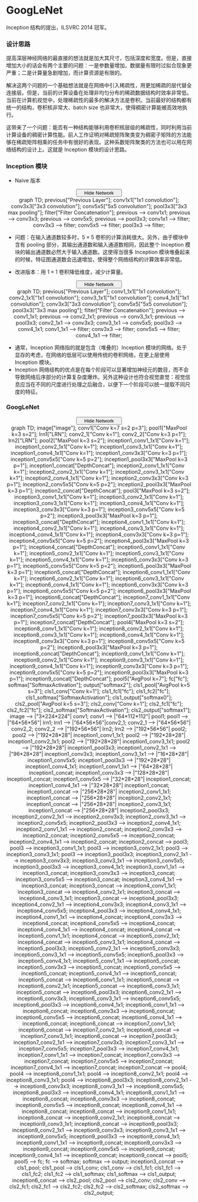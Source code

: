 # GoogLeNet

Inception 结构的提出，ILSVRC 2014 冠军。

### 设计思路

提高深层神经网络的最直接的想法就是加大其尺寸，包括深度和宽度。但是，直接增加大小的话会有两个主要的问题：一是参数量增加，数据量有限时过拟合现象更严重；二是计算量急剧增加，而计算资源是有限的。

解决这两个问题的一个基础想法就是在网络中引入稀疏性，用更加稀疏的层代替全连接层。但是，当前的计算设备在处理非均匀分布的稀疏数据结构时效率非常低。当前在计算机视觉中，处理稀疏性的最多的解决方法是卷积。当前最好的结构都有统一的结构，卷积核非常大、batch size 也非常大，使得稠密计算能被高效地执行。

这带来了一个问题：能否有一种结构能够利用卷积核层级的稀疏性，同时利用当前计算设备的稠密计算性能。前人工作证明对稀疏矩阵聚类变为稠密子矩阵的方法能够在稀疏矩阵相乘的任务中有很好的表现。这种系数矩阵聚类的方法也可以用在网络结构的设计上。这就是 Inception 模块的设计思路。

### Inception 模块

- Naive 版本

<script type="text/javascript" src="../js/mermaid.js"></script>
<script type="text/javascript">
mermaid.initialize({startOnLoad:true});
</script>
<script type="text/javascript">
var is_show = true;
function ClickShowButton1()
{
    if (is_show == false)
    {
        document.getElementById('naive-inception').style.display = "block";
        document.getElementById('show-button-naive-inception').innerHTML = "<span id=\"button-left\"><i class=\"demo-icon icon-sitemap\"></i> Hide Network</span><span id=\"button-right\"><i class=\"demo-icon icon-down-open\"></i></span></button></center></center>";
        is_show = true;
    }
    else
    {
        document.getElementById('naive-inception').style.display = "none";
        document.getElementById('show-button-naive-inception').innerHTML = "<span id=\"button-left\"><i class=\"demo-icon icon-sitemap\"></i> Show Network</span><span id=\"button-right\"><i class=\"demo-icon icon-down-open\"></i></span></button></center></center>";
        is_show = false;
    }
}
</script>
<center><button class="button show" id="show-button-naive-inception" onclick="ClickShowButton1()">
<span id="button-left">
<i class="demo-icon icon-sitemap"></i> Hide Network
</span>
<span id="button-right">
<i class="demo-icon icon-down-open"></i>
</span></button></center>
<center>
<div class="mermaid" id="naive-inception" style="display: block">
    graph TD;
    previous["Previous Layer"];
    conv1x1["1x1 convolution"];
    conv3x3["3x3 convolution"];
    conv5x5["5x5 convolution"];
    pool3x3["3x3 max pooling"];
    filter["Filter Concatenation"];
    previous --> conv1x1;
    previous --> conv3x3;
    previous --> conv5x5;
    previous --> pool3x3;
    conv1x1 --> filter;
    conv3x3 --> filter;
    conv5x5 --> filter;
    pool3x3 --> filter;
</div>
</center> 

- 问题：在输入通道数较多时，$5\times 5$ 卷积的计算消耗很大。另外，由于模块中含有 pooling 部分，其输出通道数和输入通道数相同，因此整个 Inception 模块的输出通道数必然大于输入通道数。这使得当很多 Inception 模块堆叠起来的时候，特征图通道数会迅速增加，使得整个网络结构的计算效率非常低。

- 改进版本：用 $1\times 1$ 卷积降低维度，减少计算量。

<script type="text/javascript" src="../js/mermaid.js"></script>
<script type="text/javascript">
mermaid.initialize({startOnLoad:true});
</script>
<script type="text/javascript">
var is_show = true;
function ClickShowButton2()
{
    if (is_show == false)
    {
        document.getElementById('dimreduct-inception').style.display = "block";
        document.getElementById('show-button-dimreduct-inception').innerHTML = "<span id=\"button-left\"><i class=\"demo-icon icon-sitemap\"></i> Hide Network</span><span id=\"button-right\"><i class=\"demo-icon icon-down-open\"></i></span></button></center></center>";
        is_show = true;
    }
    else
    {
        document.getElementById('dimreduct-inception').style.display = "none";
        document.getElementById('show-button-dimreduct-inception').innerHTML = "<span id=\"button-left\"><i class=\"demo-icon icon-sitemap\"></i> Show Network</span><span id=\"button-right\"><i class=\"demo-icon icon-down-open\"></i></span></button></center></center>";
        is_show = false;
    }
}
</script>
<center><button class="button show" id="show-button-dimreduct-inception" onclick="ClickShowButton2()">
<span id="button-left">
<i class="demo-icon icon-sitemap"></i> Hide Network
</span>
<span id="button-right">
<i class="demo-icon icon-down-open"></i>
</span></button></center>
<center>
<div class="mermaid" id="dimreduct-inception" style="display: block">
    graph TD;
    previous["Previous Layer"];
    conv1_1x1["1x1 convolution"];
    conv2_1x1["1x1 convolution"];
    conv3_1x1["1x1 convolution"];
    conv4_1x1["1x1 convolution"];
    conv3x3["3x3 convolution"];
    conv5x5["5x5 convolution"];
    pool3x3["3x3 max pooling"];
    filter["Filter Concatenation"];
    previous --> conv1_1x1;
    previous --> conv2_1x1;
    previous --> conv3_1x1;
    previous --> pool3x3;
    conv2_1x1 --> conv3x3;
    conv3_1x1 --> conv5x5;
    pool3x3 --> conv4_1x1;
    conv1_1x1 --> filter;
    conv3x3 --> filter;
    conv5x5 --> filter;
    conv4_1x1 --> filter;
</div>
</center>

- 通常，Inception 网络指的就是包含（堆叠的）Inception 模块的网络。处于显存的考虑，在网络的低层可以使用传统的卷积网络，在更上层使用 Inception 模块。
- Inception 网络结构的优点是在每个阶段可以显著增加神经元的数目，而不会导致网络后序部分的计算复杂度爆炸。另外这种设计也符合视觉直觉：视觉信息应当在不同的尺度进行处理之后融合，以便下一个阶段可以统一提取不同尺度的特征。

### GoogLeNet

<script type="text/javascript" src="../js/mermaid.js"></script>
<script type="text/javascript">
mermaid.initialize({startOnLoad:true});
</script>
<script type="text/javascript">
var is_show = true;
function ClickShowButton3()
{
    if (is_show == false)
    {
        document.getElementById('googlenet-graph').style.display = "block";
        document.getElementById('show-button-googlenet').innerHTML = "<span id=\"button-left\"><i class=\"demo-icon icon-sitemap\"></i> Hide Network</span><span id=\"button-right\"><i class=\"demo-icon icon-down-open\"></i></span></button></center></center>";
        is_show = true;
    }
    else
    {
        document.getElementById('googlenet-graph').style.display = "none";
        document.getElementById('show-button-googlenet').innerHTML = "<span id=\"button-left\"><i class=\"demo-icon icon-sitemap\"></i> Show Network</span><span id=\"button-right\"><i class=\"demo-icon icon-down-open\"></i></span></button></center></center>";
        is_show = false;
    }
}
</script>
<center><button class="button show" id="show-button-googlenet" onclick="ClickShowButton3()">
<span id="button-left">
<i class="demo-icon icon-sitemap"></i> Hide Network
</span>
<span id="button-right">
<i class="demo-icon icon-down-open"></i>
</span></button></center>
<center>
<div class="mermaid" id="googlenet-graph" style="display: block">
    graph TD;
    image["image"];
    conv1["Conv k=7 s=2 p=3"];
    pool1["MaxPool k=3 s=2"];
    lrn1["LRN"];
    conv2_1["Conv k=1"];
    conv2_2["Conv k=3 p=1"];
    lrn2["LRN"];
    pool2["MaxPool k=3 s=2"];
    inception1_conv1_1x1["Conv k=1"];
    inception1_conv2_1x1["Conv k=1"];
    inception1_conv3_1x1["Conv k=1"];
    inception1_conv4_1x1["Conv k=1"];
    inception1_conv3x3["Conv k=3 p=1"];
    inception1_conv5x5["Conv k=5 p=2"];
    inception1_pool3x3["MaxPool k=3 p=1"];
    inception1_concat["DepthConcat"];
    inception2_conv1_1x1["Conv k=1"];
    inception2_conv2_1x1["Conv k=1"];
    inception2_conv3_1x1["Conv k=1"];
    inception2_conv4_1x1["Conv k=1"];
    inception2_conv3x3["Conv k=3 p=1"];
    inception2_conv5x5["Conv k=5 p=2"];
    inception2_pool3x3["MaxPool k=3 p=1"];
    inception2_concat["DepthConcat"];
    pool3["MaxPool k=3 s=2"];
    inception3_conv1_1x1["Conv k=1"];
    inception3_conv2_1x1["Conv k=1"];
    inception3_conv3_1x1["Conv k=1"];
    inception3_conv4_1x1["Conv k=1"];
    inception3_conv3x3["Conv k=3 p=1"];
    inception3_conv5x5["Conv k=5 p=2"];
    inception3_pool3x3["MaxPool k=3 p=1"];
    inception3_concat["DepthConcat"];
    inception4_conv1_1x1["Conv k=1"];
    inception4_conv2_1x1["Conv k=1"];
    inception4_conv3_1x1["Conv k=1"];
    inception4_conv4_1x1["Conv k=1"];
    inception4_conv3x3["Conv k=3 p=1"];
    inception4_conv5x5["Conv k=5 p=2"];
    inception4_pool3x3["MaxPool k=3 p=1"];
    inception4_concat["DepthConcat"];
    inception5_conv1_1x1["Conv k=1"];
    inception5_conv2_1x1["Conv k=1"];
    inception5_conv3_1x1["Conv k=1"];
    inception5_conv4_1x1["Conv k=1"];
    inception5_conv3x3["Conv k=3 p=1"];
    inception5_conv5x5["Conv k=5 p=2"];
    inception5_pool3x3["MaxPool k=3 p=1"];
    inception5_concat["DepthConcat"];
    inception6_conv1_1x1["Conv k=1"];
    inception6_conv2_1x1["Conv k=1"];
    inception6_conv3_1x1["Conv k=1"];
    inception6_conv4_1x1["Conv k=1"];
    inception6_conv3x3["Conv k=3 p=1"];
    inception6_conv5x5["Conv k=5 p=2"];
    inception6_pool3x3["MaxPool k=3 p=1"];
    inception6_concat["DepthConcat"];
    inception7_conv1_1x1["Conv k=1"];
    inception7_conv2_1x1["Conv k=1"];
    inception7_conv3_1x1["Conv k=1"];
    inception7_conv4_1x1["Conv k=1"];
    inception7_conv3x3["Conv k=3 p=1"];
    inception7_conv5x5["Conv k=5 p=2"];
    inception7_pool3x3["MaxPool k=3 p=1"];
    inception7_concat["DepthConcat"];
    pool4["MaxPool k=3 s=2"];
    inception8_conv1_1x1["Conv k=1"];
    inception8_conv2_1x1["Conv k=1"];
    inception8_conv3_1x1["Conv k=1"];
    inception8_conv4_1x1["Conv k=1"];
    inception8_conv3x3["Conv k=3 p=1"];
    inception8_conv5x5["Conv k=5 p=2"];
    inception8_pool3x3["MaxPool k=3 p=1"];
    inception8_concat["DepthConcat"];
    inception9_conv1_1x1["Conv k=1"];
    inception9_conv2_1x1["Conv k=1"];
    inception9_conv3_1x1["Conv k=1"];
    inception9_conv4_1x1["Conv k=1"];
    inception9_conv3x3["Conv k=3 p=1"];
    inception9_conv5x5["Conv k=5 p=2"];
    inception9_pool3x3["MaxPool k=3 p=1"];
    inception9_concat["DepthConcat"];
    pool5["AvgPool k=7"];
    fc["fc"];
    softmax["SoftmaxActivation"];
    output["softmax2"];
    cls1_pool["AvgPool k=5 s=3"];
    cls1_conv["Conv k=1"];
    cls1_fc1["fc"];
    cls1_fc2["fc"];
    cls1_softmax["SoftmaxActivation"];
    cls1_output["softmax0"];
    cls2_pool["AvgPool k=5 s=3"];
    cls2_conv["Conv k=1"];
    cls2_fc1["fc"];
    cls2_fc2["fc"];
    cls2_softmax["SoftmaxActivation"];
    cls2_output["softmax1"];
    image --> |"3*224*224"| conv1;
    conv1 --> |"64*112*112"| pool1;
    pool1 --> |"64*56*56"| lrn1;
    lrn1 -->  |"64*56*56"|conv2_1;
    conv2_1 --> |"64*56*56"| conv2_2;
    conv2_2 --> |"192*56*56"| lrn2;
    lrn2 --> |"192*56*56"| pool2;
    pool2 --> |"192*28*28"| inception1_conv1_1x1;
    pool2 --> |"192*28*28"| inception1_conv2_1x1;
    pool2 --> |"192*28*28"| inception1_conv3_1x1;
    pool2 --> |"192*28*28"| inception1_pool3x3;
    inception1_conv2_1x1 --> |"96*28*28"| inception1_conv3x3;
    inception1_conv3_1x1 --> |"16*28*28"| inception1_conv5x5;
    inception1_pool3x3 --> |"192*28*28"| inception1_conv4_1x1;
    inception1_conv1_1x1 --> |"64*28*28"| inception1_concat;
    inception1_conv3x3 --> |"128*28*28"| inception1_concat;
    inception1_conv5x5 --> |"32*28*28"| inception1_concat;
    inception1_conv4_1x1 --> |"32*28*28"| inception1_concat;
    inception1_concat --> |"256*28*28"| inception2_conv1_1x1;
    inception1_concat --> |"256*28*28"| inception2_conv2_1x1;
    inception1_concat --> |"256*28*28"| inception2_conv3_1x1;
    inception1_concat --> |"256*28*28"| inception2_pool3x3;
    inception2_conv2_1x1 --> inception2_conv3x3;
    inception2_conv3_1x1 --> inception2_conv5x5;
    inception2_pool3x3 --> inception2_conv4_1x1;
    inception2_conv1_1x1 --> inception2_concat;
    inception2_conv3x3 --> inception2_concat;
    inception2_conv5x5 --> inception2_concat;
    inception2_conv4_1x1 --> inception2_concat;
    inception2_concat --> pool3;
    pool3 --> inception3_conv1_1x1;
    pool3 --> inception3_conv2_1x1;
    pool3 --> inception3_conv3_1x1;
    pool3 --> inception3_pool3x3;
    inception3_conv2_1x1 --> inception3_conv3x3;
    inception3_conv3_1x1 --> inception3_conv5x5;
    inception3_pool3x3 --> inception3_conv4_1x1;
    inception3_conv1_1x1 --> inception3_concat;
    inception3_conv3x3 --> inception3_concat;
    inception3_conv5x5 --> inception3_concat;
    inception3_conv4_1x1 --> inception3_concat;
    inception3_concat --> inception4_conv1_1x1;
    inception3_concat --> inception4_conv2_1x1;
    inception3_concat --> inception4_conv3_1x1;
    inception3_concat --> inception4_pool3x3;
    inception4_conv2_1x1 --> inception4_conv3x3;
    inception4_conv3_1x1 --> inception4_conv5x5;
    inception4_pool3x3 --> inception4_conv4_1x1;
    inception4_conv1_1x1 --> inception4_concat;
    inception4_conv3x3 --> inception4_concat;
    inception4_conv5x5 --> inception4_concat;
    inception4_conv4_1x1 --> inception4_concat;
    inception4_concat --> inception5_conv1_1x1;
    inception4_concat --> inception5_conv2_1x1;
    inception4_concat --> inception5_conv3_1x1;
    inception4_concat --> inception5_pool3x3;
    inception5_conv2_1x1 --> inception5_conv3x3;
    inception5_conv3_1x1 --> inception5_conv5x5;
    inception5_pool3x3 --> inception5_conv4_1x1;
    inception5_conv1_1x1 --> inception5_concat;
    inception5_conv3x3 --> inception5_concat;
    inception5_conv5x5 --> inception5_concat;
    inception5_conv4_1x1 --> inception5_concat;
    inception5_concat --> inception6_conv1_1x1;
    inception5_concat --> inception6_conv2_1x1;
    inception5_concat --> inception6_conv3_1x1;
    inception5_concat --> inception6_pool3x3;
    inception6_conv2_1x1 --> inception6_conv3x3;
    inception6_conv3_1x1 --> inception6_conv5x5;
    inception6_pool3x3 --> inception6_conv4_1x1;
    inception6_conv1_1x1 --> inception6_concat;
    inception6_conv3x3 --> inception6_concat;
    inception6_conv5x5 --> inception6_concat;
    inception6_conv4_1x1 --> inception6_concat;
    inception6_concat --> inception7_conv1_1x1;
    inception6_concat --> inception7_conv2_1x1;
    inception6_concat --> inception7_conv3_1x1;
    inception6_concat --> inception7_pool3x3;
    inception7_conv2_1x1 --> inception7_conv3x3;
    inception7_conv3_1x1 --> inception7_conv5x5;
    inception7_pool3x3 --> inception7_conv4_1x1;
    inception7_conv1_1x1 --> inception7_concat;
    inception7_conv3x3 --> inception7_concat;
    inception7_conv5x5 --> inception7_concat;
    inception7_conv4_1x1 --> inception7_concat;
    inception7_concat --> pool4;
    pool4 --> inception8_conv1_1x1;
    pool4 --> inception8_conv2_1x1;
    pool4 --> inception8_conv3_1x1;
    pool4 --> inception8_pool3x3;
    inception8_conv2_1x1 --> inception8_conv3x3;
    inception8_conv3_1x1 --> inception8_conv5x5;
    inception8_pool3x3 --> inception8_conv4_1x1;
    inception8_conv1_1x1 --> inception8_concat;
    inception8_conv3x3 --> inception8_concat;
    inception8_conv5x5 --> inception8_concat;
    inception8_conv4_1x1 --> inception8_concat;
    inception8_concat --> inception9_conv1_1x1;
    inception8_concat --> inception9_conv2_1x1;
    inception8_concat --> inception9_conv3_1x1;
    inception8_concat --> inception9_pool3x3;
    inception9_conv2_1x1 --> inception9_conv3x3;
    inception9_conv3_1x1 --> inception9_conv5x5;
    inception9_pool3x3 --> inception9_conv4_1x1;
    inception9_conv1_1x1 --> inception9_concat;
    inception9_conv3x3 --> inception9_concat;
    inception9_conv5x5 --> inception9_concat;
    inception9_conv4_1x1 --> inception9_concat;
    inception9_concat --> pool5;
    pool5 --> fc;
    fc --> softmax;
    softmax --> output;
    inception3_concat --> cls1_pool;
    cls1_pool --> cls1_conv;
    cls1_conv --> cls1_fc1;
    cls1_fc1 --> cls1_fc2;
    cls1_fc2 --> cls1_softmax;
    cls1_softmax --> cls1_output;
    inception6_concat --> cls2_pool;
    cls2_pool --> cls2_conv;
    cls2_conv --> cls2_fc1;
    cls2_fc1 --> cls2_fc2;
    cls2_fc2 --> cls2_softmax;
    cls2_softmax --> cls2_output;
</div>
</center>
